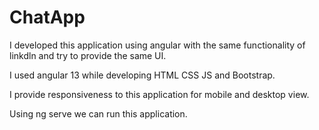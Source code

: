 # ChatApp

I developed this application using angular with the same functionality of linkdln and try to provide the same UI.

I used angular 13 while developing HTML CSS JS and Bootstrap.

I provide responsiveness to this application for mobile and desktop view.

Using ng serve we can run this application.
